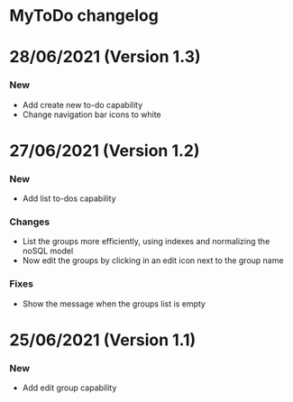 # MyToDo changelog
# 28/06/2021 (Version 1.3)
### New
- Add create new to-do capability
- Change navigation bar icons to white

# 27/06/2021 (Version 1.2)
### New
- Add list to-dos capability
### Changes
- List the groups more efficiently, using indexes and normalizing the noSQL model
- Now edit the groups by clicking in an edit icon next to the group name
### Fixes
- Show the message when the groups list is empty

# 25/06/2021 (Version 1.1)
### New
- Add edit group capability
